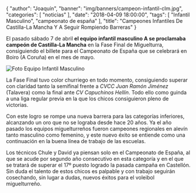 {
  "author": "Joaquín",
  "banner": "img/banners/campeon-infantil-clm.jpg",
  "categories": [
    "noticias"
  ],
  "date": "2018-04-09 18:00:00",
  "tags": [
    "Infantil Masculino", "campeonato de españa"
  ],
  "title": "Campeones Infantiles De Castilla-La Mancha Y A Seguir Rompiendo Barreras"
}

El pasado sábado 7 de abril **el equipo infantil masculino A se
proclamaba campeón de Castilla-La Mancha** en la Fase Final de
Miguelturra, consiguiendo el billete para el Campeonato de España que
se celebrará en Boiro (A Coruña) en el mes de mayo.

![Foto Equipo Infantil Masculino](../../../../../img/banners/campeon-infantil-clm.jpg)

La Fase Final tuvo color churriego en todo momento, consiguiendo
superar con claridad tanto la semifinal frente a _CVCC Juan Ramón
Jiménez_ (Talavera) como la final ante _CV Capuchinos Hellín_. Todo
ello como guinda a una liga regular previa en la que los chicos
consiguieron pleno de victorias.

Con este logro se rompe una nueva barrera para las categorías
inferiores, alcanzando un oro que no se lograba desde hace 20
años. Ya el año pasado los equipos miguelturreños fueron campeones
regionales en alevín tanto masculino como femenino, y este nuevo éxito
se entiende como una continuación en la buena línea de trabajo de las
escuelas.

Los técnicos Chule y David ya piensan solo en el Campeonato de España,
al que se acude por segundo año consecutivo en esta categoría y en el
que se tratará de superar el 17º puesto logrado la pasada campaña en
Castellón. Sin duda el talento de estos chicos es palpable y con
trabajo seguirán cosechando, sin lugar a dudas, nuevos éxitos para el
voleibol miguelturreño.
